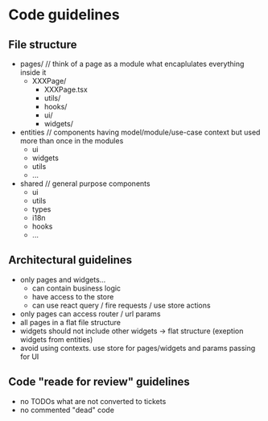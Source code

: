 # Code guidelines

## File structure

- pages/ // think of a page as a module what encaplulates everything inside it
  - XXXPage/
    - XXXPage.tsx
    - utils/
    - hooks/
    - ui/
    - widgets/
- entities // components having model/module/use-case context but used more than once in the modules
  - ui
  - widgets
  - utils
  - ...
- shared // general purpose components
  - ui
  - utils
  - types
  - i18n
  - hooks
  - ...

## Architectural guidelines

- only pages and widgets...
  - can contain business logic
  - have access to the store
  - can use react query / fire requests / use store actions
- only pages can access router / url params
- all pages in a flat file structure
- widgets should not include other widgets -> flat structure (exeption widgets from entities)
- avoid using contexts. use store for pages/widgets and params passing for UI

## Code "reade for review" guidelines

- no TODOs what are not converted to tickets
- no commented "dead" code
